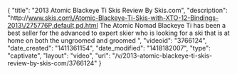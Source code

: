 {
    "title": "2013 Atomic Blackeye Ti Skis Review By Skis.com",
    "description": "http:\/\/www.skis.com\/Atomic-Blackeye-Ti-Skis-with-XTO-12-Bindings-2013\/275776P,default,pd.html  The Atomic Nomad Blackeye Ti has been a best seller for the advanced to expert skier who is looking for a ski that is at home on both the ungroomed and groomed ",
    "videoid": "3766124",
    "date_created": "1411361154",
    "date_modified": "1418182007",
    "type": "captivate",
    "layout": "video",
    "url": "\/v\/2013-atomic-blackeye-ti-skis-review-by-skis-com\/3766124"
}